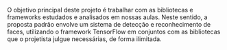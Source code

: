 O objetivo principal deste projeto é trabalhar com as bibliotecas e frameworks estudados e analisados em nossas aulas. 
Neste sentido, a proposta padrão envolve um sistema de detecção e reconhecimento de faces, 
utilizando o framework TensorFlow em conjuntos com as bibliotecas que o projetista julgue necessárias, de forma ilimitada.  
